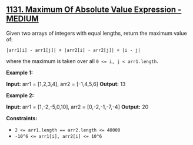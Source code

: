 ## [1131. Maximum Of Absolute Value Expression - MEDIUM](https://leetcode.com/problems/maximum-of-absolute-value-expression/)

Given two arrays of integers with equal lengths, return the maximum value of:

`|arr1[i] - arr1[j]| + |arr2[i] - arr2[j]| + |i - j|`

where the maximum is taken over all `0 <= i, j < arr1.length`.

**Example 1:**

**Input:** arr1 = \[1,2,3,4\], arr2 = \[-1,4,5,6\]
**Output:** 13

**Example 2:**

**Input:** arr1 = \[1,-2,-5,0,10\], arr2 = \[0,-2,-1,-7,-4\]
**Output:** 20

**Constraints:**

*   `2 <= arr1.length == arr2.length <= 40000`
*   `-10^6 <= arr1[i], arr2[i] <= 10^6`
